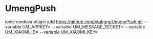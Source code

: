 # UmengPush
ionic cordova plugin add https://github.com/viqbgrg/UmengPush.git --variable UM_APPKEY= --variable UM_MESSAGE_SECRET=  --variable UM_XIAOMI_ID=  --variable UM_XIAOMI_KEY=
